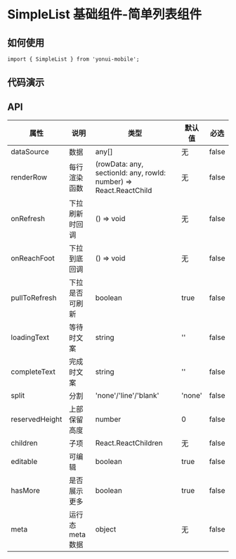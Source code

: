 # SimpleList 基础组件-简单列表组件
## 如何使用

```
import { SimpleList } from 'yonui-mobile';

```

## 代码演示


## API

属性 | 说明 | 类型 | 默认值 | 必选
----|-----|------|------|------
dataSource | 数据 | any[] | 无 | false
renderRow | 每行渲染函数 | (rowData: any, sectionId: any, rowId: number) => React.ReactChild | 无 | false
onRefresh | 下拉刷新时回调 | () => void | 无 | false
onReachFoot | 下拉到底回调 | () => void | 无 | false
pullToRefresh | 下拉是否可刷新 | boolean | true | false
loadingText | 等待时文案 | string | '' | false
completeText | 完成时文案 | string | '' | false
split | 分割 | 'none'/'line'/'blank' | 'none' | false
reservedHeight | 上部保留高度 | number | 0 | false
children | 子项 | React.ReactChildren | 无 | false
editable | 可编辑 | boolean | true | false
hasMore | 是否展示更多 | boolean | true | false
meta | 运行态meta数据 | object | 无 | false
